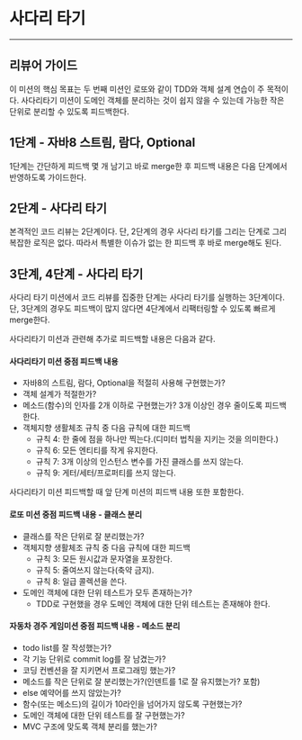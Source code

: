 # 사다리 타기

---
## 리뷰어 가이드
이 미션의 핵심 목표는 두 번째 미션인 로또와 같이 TDD와 객체 설계 연습이 주 목적이다.
사다리타기 미션이 도메인 객체를 분리하는 것이 쉽지 않을 수 있는데 가능한 작은 단위로 분리할 수 있도록 피드백한다.

## 1단계 - 자바8 스트림, 람다, Optional
1단계는 간단하게 피드백 몇 개 남기고 바로 merge한 후 피드백 내용은 다음 단계에서 반영하도록 가이드한다.

## 2단계 - 사다리 타기
본격적인 코드 리뷰는 2단계이다.
단, 2단계의 경우 사다리 타기를 그리는 단계로 그리 복잡한 로직은 없다.
따라서 특별한 이슈가 없는 한 피드백 후 바로 merge해도 된다.

## 3단계, 4단계 - 사다리 타기
사다리 타기 미션에서 코드 리뷰를 집중한 단계는 사다리 타기를 실행하는 3단계이다.
단, 3단계의 경우도 피드백이 많지 않다면 4단계에서 리팩터링할 수 있도록 빠르게 merge한다.

사다리타기 미션과 관련해 추가로 피드백할 내용은 다음과 같다.

#### 사다리타기 미션 중점 피드백 내용
- 자바8의 스트림, 람다, Optional을 적절히 사용해 구현했는가?
- 객체 설계가 적절한가?
- 메소드(함수)의 인자를 2개 이하로 구현했는가? 3개 이상인 경우 줄이도록 피드백한다.
- 객체지향 생활체조 규칙 중 다음 규칙에 대한 피드백
  - 규칙 4: 한 줄에 점을 하나만 찍는다.(디미터 법칙을 지키는 것을 의미한다.)
  - 규칙 6: 모든 엔티티를 작게 유지한다.
  - 규칙 7: 3개 이상의 인스턴스 변수를 가진 클래스를 쓰지 않는다.
  - 규칙 9: 게터/세터/프로퍼티를 쓰지 않는다.

사다리타기 미션 피드백할 때 앞 단계 미션의 피드백 내용 또한 포함한다.

#### 로또 미션 중점 피드백 내용 - 클래스 분리
- 클래스를 작은 단위로 잘 분리했는가?
- 객체지향 생활체조 규칙 중 다음 규칙에 대한 피드백
  - 규칙 3: 모든 원시값과 문자열을 포장한다.
  - 규칙 5: 줄여쓰지 않는다(축약 금지).
  - 규칙 8: 일급 콜렉션을 쓴다.
- 도메인 객체에 대한 단위 테스트가 모두 존재하는가? 
  - TDD로 구현했을 경우 도메인 객체에 대한 단위 테스트는 존재해야 한다.

#### 자동차 경주 게임미션 중점 피드백 내용 - 메소드 분리
- todo list를 잘 작성했는가?
- 각 기능 단위로 commit log를 잘 남겼는가?
- 코딩 컨벤션을 잘 지키면서 프로그래밍 했는가?
- 메소드를 작은 단위로 잘 분리했는가?(인덴트를 1로 잘 유지했는가? 포함)
- else 예약어를 쓰지 않았는가?
- 함수(또는 메소드)의 길이가 10라인을 넘어가지 않도록 구현했는가?
- 도메인 객체에 대한 단위 테스트를 잘 구현했는가?
- MVC 구조에 맞도록 객체 분리를 했는가?
